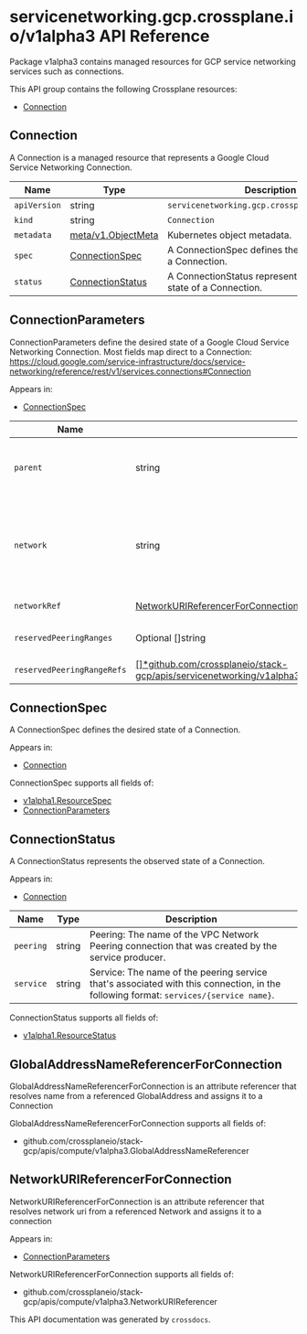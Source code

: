 # servicenetworking.gcp.crossplane.io/v1alpha3 API Reference

Package v1alpha3 contains managed resources for GCP service networking services such as connections.

This API group contains the following Crossplane resources:

* [Connection](#Connection)

## Connection

A Connection is a managed resource that represents a Google Cloud Service Networking Connection.


Name | Type | Description
-----|------|------------
`apiVersion` | string | `servicenetworking.gcp.crossplane.io/v1alpha3`
`kind` | string | `Connection`
`metadata` | [meta/v1.ObjectMeta](https://kubernetes.io/docs/reference/generated/kubernetes-api/v1.15/#objectmeta-v1-meta) | Kubernetes object metadata.
`spec` | [ConnectionSpec](#ConnectionSpec) | A ConnectionSpec defines the desired state of a Connection.
`status` | [ConnectionStatus](#ConnectionStatus) | A ConnectionStatus represents the observed state of a Connection.



## ConnectionParameters

ConnectionParameters define the desired state of a Google Cloud Service Networking Connection. Most fields map direct to a Connection: https://cloud.google.com/service-infrastructure/docs/service-networking/reference/rest/v1/services.connections#Connection

Appears in:

* [ConnectionSpec](#ConnectionSpec)


Name | Type | Description
-----|------|------------
`parent` | string | Parent: The service that is managing peering connectivity for a service producer&#39;s organization. For Google services that support this functionality, this value is services/servicenetworking.googleapis.com.
`network` | string | Network: The name of service consumer&#39;s VPC network that&#39;s connected with service producer network, in the following format: `projects/{project}/global/networks/{network}`. `{project}` is a project number, such as in `12345` that includes the VPC service consumer&#39;s VPC network. `{network}` is the name of the service consumer&#39;s VPC network.
`networkRef` | [NetworkURIReferencerForConnection](#NetworkURIReferencerForConnection) | NetworkRef references to a Network and retrieves its URI
`reservedPeeringRanges` | Optional []string | ReservedPeeringRanges: The name of one or more allocated IP address ranges for this service producer of type `PEERING`.
`reservedPeeringRangeRefs` | [[]*github.com/crossplaneio/stack-gcp/apis/servicenetworking/v1alpha3.GlobalAddressNameReferencerForConnection](#*github.com/crossplaneio/stack-gcp/apis/servicenetworking/v1alpha3.GlobalAddressNameReferencerForConnection) | ReservedPeeringRangeRefs is a set of references to GlobalAddress objects



## ConnectionSpec

A ConnectionSpec defines the desired state of a Connection.

Appears in:

* [Connection](#Connection)




ConnectionSpec supports all fields of:

* [v1alpha1.ResourceSpec](../crossplane-runtime/core-crossplane-io-v1alpha1.md#resourcespec)
* [ConnectionParameters](#ConnectionParameters)


## ConnectionStatus

A ConnectionStatus represents the observed state of a Connection.

Appears in:

* [Connection](#Connection)


Name | Type | Description
-----|------|------------
`peering` | string | Peering: The name of the VPC Network Peering connection that was created by the service producer.
`service` | string | Service: The name of the peering service that&#39;s associated with this connection, in the following format: `services/{service name}`.


ConnectionStatus supports all fields of:

* [v1alpha1.ResourceStatus](../crossplane-runtime/core-crossplane-io-v1alpha1.md#resourcestatus)


## GlobalAddressNameReferencerForConnection

GlobalAddressNameReferencerForConnection is an attribute referencer that resolves name from a referenced GlobalAddress and assigns it to a Connection




GlobalAddressNameReferencerForConnection supports all fields of:

* github.com/crossplaneio/stack-gcp/apis/compute/v1alpha3.GlobalAddressNameReferencer


## NetworkURIReferencerForConnection

NetworkURIReferencerForConnection is an attribute referencer that resolves network uri from a referenced Network and assigns it to a connection

Appears in:

* [ConnectionParameters](#ConnectionParameters)




NetworkURIReferencerForConnection supports all fields of:

* github.com/crossplaneio/stack-gcp/apis/compute/v1alpha3.NetworkURIReferencer


This API documentation was generated by `crossdocs`.